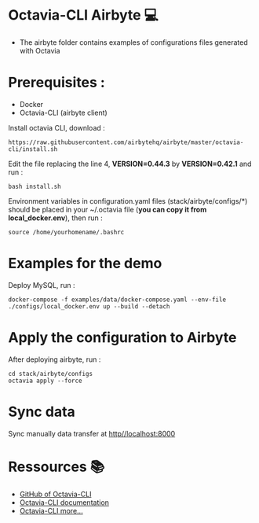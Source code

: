 # Octavia-CLI Airbyte :computer:

- The airbyte folder contains examples of configurations files generated with Octavia 

# Prerequisites :

- Docker
- Octavia-CLI (airbyte client)

Install octavia CLI, download :

    https://raw.githubusercontent.com/airbytehq/airbyte/master/octavia-cli/install.sh 


Edit the file replacing the line 4, **VERSION=0.44.3** by **VERSION=0.42.1** and run :



    bash install.sh 

Environment variables in configuration.yaml files (stack/airbyte/configs/*) should be placed in your ~/.octavia file (**you can copy it from local_docker.env**), then run :


    source /home/yourhomename/.bashrc

# Examples for the demo

Deploy MySQL, run :

    docker-compose -f examples/data/docker-compose.yaml --env-file ./configs/local_docker.env up --build --detach

# Apply the configuration to Airbyte

After deploying airbyte, run :

    cd stack/airbyte/configs
    octavia apply --force

# Sync data

Sync manually data transfer at [http//localhost:8000](http//localhost:8000)


# Ressources :books:

- [GitHub of Octavia-CLI ](https://github.com/airbytehq/airbyte/tree/master/octavia-cli)
- [Octavia-CLI documentation](https://docs.airbyte.com/cli-documentation/)
- [Octavia-CLI more...](https://airbyte.com/tutorials/version-control-airbyte-configurations)
